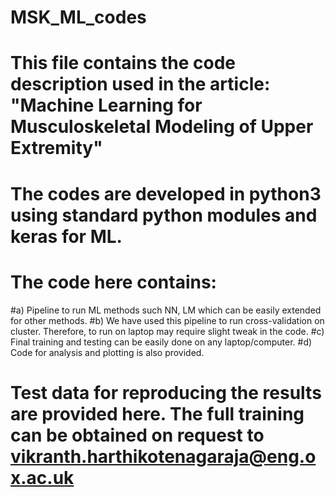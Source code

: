 # MSK_ML_codes
# This file contains the code description used in the article: "Machine Learning for Musculoskeletal Modeling of Upper Extremity"
# The codes are developed in python3 using standard python modules and keras for ML. 

# The code here contains:
#a) Pipeline to run ML methods such NN, LM which can be easily extended for other methods. 
#b) We have used this pipeline to run cross-validation on cluster. Therefore, to run on laptop may require slight tweak in the code. 
#c) Final training and testing can be easily done on any laptop/computer. 
#d) Code for analysis and plotting is also provided. 




# Test data for reproducing the results are provided here. The full training can be obtained on request to vikranth.harthikotenagaraja@eng.ox.ac.uk

 
